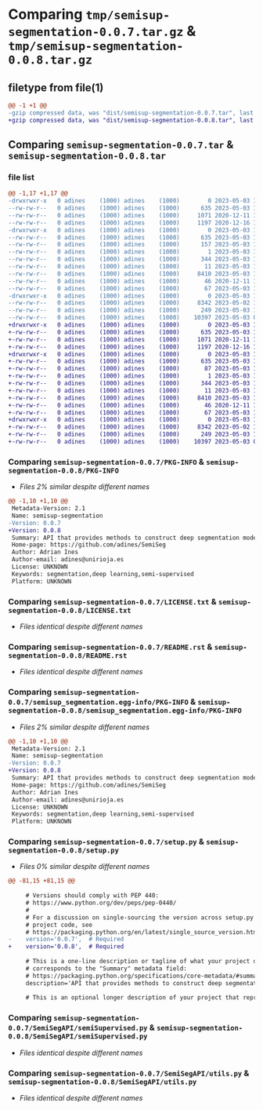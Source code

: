 # Comparing `tmp/semisup-segmentation-0.0.7.tar.gz` & `tmp/semisup-segmentation-0.0.8.tar.gz`

## filetype from file(1)

```diff
@@ -1 +1 @@
-gzip compressed data, was "dist/semisup-segmentation-0.0.7.tar", last modified: Wed May  3 11:37:15 2023, max compression
+gzip compressed data, was "dist/semisup-segmentation-0.0.8.tar", last modified: Wed May  3 11:40:43 2023, max compression
```

## Comparing `semisup-segmentation-0.0.7.tar` & `semisup-segmentation-0.0.8.tar`

### file list

```diff
@@ -1,17 +1,17 @@
-drwxrwxr-x   0 adines    (1000) adines    (1000)        0 2023-05-03 11:37:15.000000 semisup-segmentation-0.0.7/
--rw-rw-r--   0 adines    (1000) adines    (1000)      635 2023-05-03 11:37:15.000000 semisup-segmentation-0.0.7/PKG-INFO
--rw-rw-r--   0 adines    (1000) adines    (1000)     1071 2020-12-11 12:52:05.000000 semisup-segmentation-0.0.7/LICENSE.txt
--rw-rw-r--   0 adines    (1000) adines    (1000)     1197 2020-12-16 16:41:18.000000 semisup-segmentation-0.0.7/README.rst
-drwxrwxr-x   0 adines    (1000) adines    (1000)        0 2023-05-03 11:37:15.000000 semisup-segmentation-0.0.7/semisup_segmentation.egg-info/
--rw-rw-r--   0 adines    (1000) adines    (1000)      635 2023-05-03 11:37:15.000000 semisup-segmentation-0.0.7/semisup_segmentation.egg-info/PKG-INFO
--rw-rw-r--   0 adines    (1000) adines    (1000)      157 2023-05-03 11:37:15.000000 semisup-segmentation-0.0.7/semisup_segmentation.egg-info/requires.txt
--rw-rw-r--   0 adines    (1000) adines    (1000)        1 2023-05-03 11:37:15.000000 semisup-segmentation-0.0.7/semisup_segmentation.egg-info/dependency_links.txt
--rw-rw-r--   0 adines    (1000) adines    (1000)      344 2023-05-03 11:37:15.000000 semisup-segmentation-0.0.7/semisup_segmentation.egg-info/SOURCES.txt
--rw-rw-r--   0 adines    (1000) adines    (1000)       11 2023-05-03 11:37:15.000000 semisup-segmentation-0.0.7/semisup_segmentation.egg-info/top_level.txt
--rw-rw-r--   0 adines    (1000) adines    (1000)     8410 2023-05-03 11:37:12.000000 semisup-segmentation-0.0.7/setup.py
--rw-rw-r--   0 adines    (1000) adines    (1000)       46 2020-12-11 12:52:32.000000 semisup-segmentation-0.0.7/MANIFEST.in
--rw-rw-r--   0 adines    (1000) adines    (1000)       67 2023-05-03 11:37:15.000000 semisup-segmentation-0.0.7/setup.cfg
-drwxrwxr-x   0 adines    (1000) adines    (1000)        0 2023-05-03 11:37:15.000000 semisup-segmentation-0.0.7/SemiSegAPI/
--rw-rw-r--   0 adines    (1000) adines    (1000)     8342 2023-05-02 16:24:16.000000 semisup-segmentation-0.0.7/SemiSegAPI/semiSupervised.py
--rw-rw-r--   0 adines    (1000) adines    (1000)      249 2023-05-03 11:25:10.000000 semisup-segmentation-0.0.7/SemiSegAPI/__init__.py
--rw-rw-r--   0 adines    (1000) adines    (1000)    10397 2023-05-03 07:51:02.000000 semisup-segmentation-0.0.7/SemiSegAPI/utils.py
+drwxrwxr-x   0 adines    (1000) adines    (1000)        0 2023-05-03 11:40:43.000000 semisup-segmentation-0.0.8/
+-rw-rw-r--   0 adines    (1000) adines    (1000)      635 2023-05-03 11:40:43.000000 semisup-segmentation-0.0.8/PKG-INFO
+-rw-rw-r--   0 adines    (1000) adines    (1000)     1071 2020-12-11 12:52:05.000000 semisup-segmentation-0.0.8/LICENSE.txt
+-rw-rw-r--   0 adines    (1000) adines    (1000)     1197 2020-12-16 16:41:18.000000 semisup-segmentation-0.0.8/README.rst
+drwxrwxr-x   0 adines    (1000) adines    (1000)        0 2023-05-03 11:40:43.000000 semisup-segmentation-0.0.8/semisup_segmentation.egg-info/
+-rw-rw-r--   0 adines    (1000) adines    (1000)      635 2023-05-03 11:40:43.000000 semisup-segmentation-0.0.8/semisup_segmentation.egg-info/PKG-INFO
+-rw-rw-r--   0 adines    (1000) adines    (1000)       87 2023-05-03 11:40:43.000000 semisup-segmentation-0.0.8/semisup_segmentation.egg-info/requires.txt
+-rw-rw-r--   0 adines    (1000) adines    (1000)        1 2023-05-03 11:40:43.000000 semisup-segmentation-0.0.8/semisup_segmentation.egg-info/dependency_links.txt
+-rw-rw-r--   0 adines    (1000) adines    (1000)      344 2023-05-03 11:40:43.000000 semisup-segmentation-0.0.8/semisup_segmentation.egg-info/SOURCES.txt
+-rw-rw-r--   0 adines    (1000) adines    (1000)       11 2023-05-03 11:40:43.000000 semisup-segmentation-0.0.8/semisup_segmentation.egg-info/top_level.txt
+-rw-rw-r--   0 adines    (1000) adines    (1000)     8410 2023-05-03 11:40:40.000000 semisup-segmentation-0.0.8/setup.py
+-rw-rw-r--   0 adines    (1000) adines    (1000)       46 2020-12-11 12:52:32.000000 semisup-segmentation-0.0.8/MANIFEST.in
+-rw-rw-r--   0 adines    (1000) adines    (1000)       67 2023-05-03 11:40:43.000000 semisup-segmentation-0.0.8/setup.cfg
+drwxrwxr-x   0 adines    (1000) adines    (1000)        0 2023-05-03 11:40:43.000000 semisup-segmentation-0.0.8/SemiSegAPI/
+-rw-rw-r--   0 adines    (1000) adines    (1000)     8342 2023-05-02 16:24:16.000000 semisup-segmentation-0.0.8/SemiSegAPI/semiSupervised.py
+-rw-rw-r--   0 adines    (1000) adines    (1000)      249 2023-05-03 11:25:10.000000 semisup-segmentation-0.0.8/SemiSegAPI/__init__.py
+-rw-rw-r--   0 adines    (1000) adines    (1000)    10397 2023-05-03 07:51:02.000000 semisup-segmentation-0.0.8/SemiSegAPI/utils.py
```

### Comparing `semisup-segmentation-0.0.7/PKG-INFO` & `semisup-segmentation-0.0.8/PKG-INFO`

 * *Files 2% similar despite different names*

```diff
@@ -1,10 +1,10 @@
 Metadata-Version: 2.1
 Name: semisup-segmentation
-Version: 0.0.7
+Version: 0.0.8
 Summary: API that provides methods to construct deep segmentation models using semi-supervised methods.
 Home-page: https://github.com/adines/SemiSeg
 Author: Adrian Ines
 Author-email: adines@unirioja.es
 License: UNKNOWN
 Keywords: segmentation,deep learning,semi-supervised
 Platform: UNKNOWN
```

### Comparing `semisup-segmentation-0.0.7/LICENSE.txt` & `semisup-segmentation-0.0.8/LICENSE.txt`

 * *Files identical despite different names*

### Comparing `semisup-segmentation-0.0.7/README.rst` & `semisup-segmentation-0.0.8/README.rst`

 * *Files identical despite different names*

### Comparing `semisup-segmentation-0.0.7/semisup_segmentation.egg-info/PKG-INFO` & `semisup-segmentation-0.0.8/semisup_segmentation.egg-info/PKG-INFO`

 * *Files 2% similar despite different names*

```diff
@@ -1,10 +1,10 @@
 Metadata-Version: 2.1
 Name: semisup-segmentation
-Version: 0.0.7
+Version: 0.0.8
 Summary: API that provides methods to construct deep segmentation models using semi-supervised methods.
 Home-page: https://github.com/adines/SemiSeg
 Author: Adrian Ines
 Author-email: adines@unirioja.es
 License: UNKNOWN
 Keywords: segmentation,deep learning,semi-supervised
 Platform: UNKNOWN
```

### Comparing `semisup-segmentation-0.0.7/setup.py` & `semisup-segmentation-0.0.8/setup.py`

 * *Files 0% similar despite different names*

```diff
@@ -81,15 +81,15 @@
 
     # Versions should comply with PEP 440:
     # https://www.python.org/dev/peps/pep-0440/
     #
     # For a discussion on single-sourcing the version across setup.py and the
     # project code, see
     # https://packaging.python.org/en/latest/single_source_version.html
-    version='0.0.7',  # Required
+    version='0.0.8',  # Required
 
     # This is a one-line description or tagline of what your project does. This
     # corresponds to the "Summary" metadata field:
     # https://packaging.python.org/specifications/core-metadata/#summary
     description='API that provides methods to construct deep segmentation models using semi-supervised methods.',  # Required
 
     # This is an optional longer description of your project that represents
```

### Comparing `semisup-segmentation-0.0.7/SemiSegAPI/semiSupervised.py` & `semisup-segmentation-0.0.8/SemiSegAPI/semiSupervised.py`

 * *Files identical despite different names*

### Comparing `semisup-segmentation-0.0.7/SemiSegAPI/utils.py` & `semisup-segmentation-0.0.8/SemiSegAPI/utils.py`

 * *Files identical despite different names*

